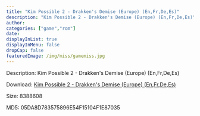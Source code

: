 ```yaml
---
title: "Kim Possible 2 - Drakken's Demise (Europe) (En,Fr,De,Es)"
description: "Kim Possible 2 - Drakken's Demise (Europe) (En,Fr,De,Es)"
author: 
categories: ["game","rom"]
date: 
displayInList: true
displayInMenu: false
dropCap: false
featuredImage: /img/miss/gamemiss.jpg
---
```


Description: Kim Possible 2 - Drakken's Demise (Europe) (En,Fr,De,Es)

Download: <a style="text-decoration:underline;" href="https://mega.nz/#!reJknAZS!ySMRCscu9j-VZaw1Pji7TjjZHZn9Fn2hJ_QAEOYW-_M" target = "_blank" rel = "nofollow" > Kim Possible 2 - Drakken's Demise (Europe) (En,Fr,De,Es)</a>

Size: 8388608

MD5: 05DA8D783575896E54F15104F1E87035

